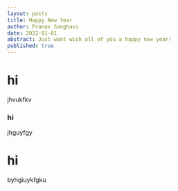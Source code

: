 ```yaml
---
layout: posts
title: Happy New Year
author: Pranav Sanghavi
date: 2022-01-01
abstract: Just want wish all of you a happy new year!
published: true
---
```


# hi

jhvukfkv

### hi

jhguyfgy

# hi

byhgiuykfgku
